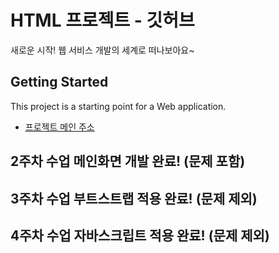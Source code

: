 # HTML 프로젝트 - 깃허브
새로운 시작! 웹 서비스 개발의 세계로 떠나보아요~
## Getting Started
This project is a starting point for a Web application.
- [프로젝트 메인 주소](https://github.com/somyeong0503/java__1)
## 2주차 수업 메인화면 개발 완료! (문제 포함)
## 3주차 수업 부트스트랩 적용 완료! (문제 제외)
## 4주차 수업 자바스크립트 적용 완료! (문제 제외)
